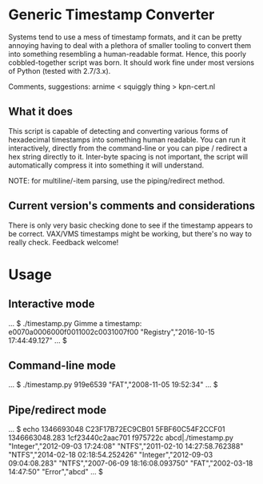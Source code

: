 # Generic Timestamp Converter

Systems tend to use a mess of timestamp formats, and it can be pretty annoying having to deal with
a plethora of smaller tooling to convert them into something resembling a human-readable format.
Hence, this poorly cobbled-together script was born. It should work fine under most versions of
Python (tested with 2.7/3.x).

Comments, suggestions: arnime < squiggly thing > kpn-cert.nl

## What it does

This script is capable of detecting and converting various forms of hexadecimal timestamps
into something human readable. You can run it interactively, directly from the command-line or
you can pipe / redirect a hex string directly to it. Inter-byte spacing is not important, the
script will automatically compress it into something it will understand.

NOTE: for multiline/-item parsing, use the piping/redirect method.

## Current version's comments and considerations

There is only very basic checking done to see if the timestamp appears to be correct.
VAX/VMS timestamps might be working, but there's no way to really check. Feedback welcome!

# Usage

## Interactive mode

... $ ./timestamp.py
Gimme a timestamp: e0070a0006000f0011002c0031007f00
"Registry","2016-10-15 17:44:49.127"
... $

## Command-line mode

... $ ./timestamp.py 919e6539
"FAT","2008-11-05 19:52:34"
... $

## Pipe/redirect mode

... $ echo 1346693048 C23F17B72EC9CB01 5FBF60C54F2CCF01 1346663048.283 1cf23440c2aac701 f975722c abcd|./timestamp.py
"Integer","2012-09-03 17:24:08"
"NTFS","2011-02-10 14:27:58.762388"
"NTFS","2014-02-18 02:18:54.252426"
"Integer","2012-09-03 09:04:08.283"
"NTFS","2007-06-09 18:16:08.093750"
"FAT","2002-03-18 14:47:50"
"Error","abcd"
... $
